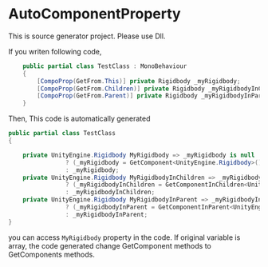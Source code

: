# AutoComponentProperty

This is source generator project.
Please use Dll.

If you writen following code,

```csharp
    public partial class TestClass : MonoBehaviour
    {
        [CompoProp(GetFrom.This)] private Rigidbody _myRigidbody;
        [CompoProp(GetFrom.Children)] private Rigidbody _myRigidbodyInChildren;
        [CompoProp(GetFrom.Parent)] private Rigidbody _myRigidbodyInParent;
    }
```

Then, This code is automatically generated

```csharp
public partial class TestClass
{

    private UnityEngine.Rigidbody MyRigidbody => _myRigidbody is null 
                ? (_myRigidbody = GetComponent<UnityEngine.Rigidbody>())
                : _myRigidbody;
    private UnityEngine.Rigidbody MyRigidbodyInChildren => _myRigidbodyInChildren is null 
                ? (_myRigidbodyInChildren = GetComponentInChildren<UnityEngine.Rigidbody>(true))
                : _myRigidbodyInChildren;
    private UnityEngine.Rigidbody MyRigidbodyInParent => _myRigidbodyInParent is null 
                ? (_myRigidbodyInParent = GetComponentInParent<UnityEngine.Rigidbody>(true))
                : _myRigidbodyInParent;
}
```

you can access ```MyRigidbody``` property in the code.
If original variable is array, the code generated change GetComponent methods to GetComponents methods.
